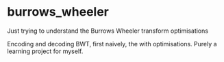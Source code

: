 # burrows_wheeler
Just trying to understand the Burrows Wheeler transform optimisations

Encoding and decoding BWT, first naively, the with optimisations. Purely a learning project for myself.
